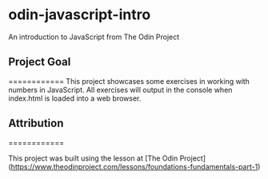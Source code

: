 # odin-javascript-intro
An introduction to JavaScript from The Odin Project

## Project Goal
============
This project showcases some exercises in working with numbers in JavaScript. All exercises will output in the console when index.html is loaded into a web browser.

## Attribution
============

This project was built using the lesson at [The Odin Project]
(https://www.theodinproject.com/lessons/foundations-fundamentals-part-1)